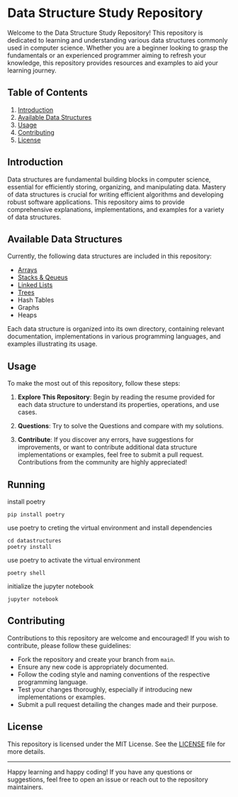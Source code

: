 # Data Structure Study Repository

Welcome to the Data Structure Study Repository! This repository is dedicated to learning and understanding various data structures commonly used in computer science. Whether you are a beginner looking to grasp the fundamentals or an experienced programmer aiming to refresh your knowledge, this repository provides resources and examples to aid your learning journey.

## Table of Contents

1. [Introduction](#introduction)
2. [Available Data Structures](#available-data-structures)
3. [Usage](#usage)
4. [Contributing](#contributing)
5. [License](#license)

## Introduction

Data structures are fundamental building blocks in computer science, essential for efficiently storing, organizing, and manipulating data. Mastery of data structures is crucial for writing efficient algorithms and developing robust software applications. This repository aims to provide comprehensive explanations, implementations, and examples for a variety of data structures.

## Available Data Structures

Currently, the following data structures are included in this repository:

- [Arrays](https://github.com/Dragonflip/datastructures/blob/master/src/01_Array.ipynb)
- [Stacks & Qeueus](https://github.com/Dragonflip/datastructures/blob/master/src/02_Queue.ipynb)
- [Linked Lists](https://github.com/Dragonflip/datastructures/blob/master/src/03_LinkedList.ipynb)
- [Trees](https://github.com/Dragonflip/datastructures/blob/master/src/04_Tree.ipynb)
- Hash Tables
- Graphs
- Heaps

Each data structure is organized into its own directory, containing relevant documentation, implementations in various programming languages, and examples illustrating its usage.

## Usage

To make the most out of this repository, follow these steps:

1. **Explore This Repository**: Begin by reading the resume provided for each data structure to understand its properties, operations, and use cases.
   
2. **Questions**: Try to solve the Questions and compare with my solutions.

3. **Contribute**: If you discover any errors, have suggestions for improvements, or want to contribute additional data structure implementations or examples, feel free to submit a pull request. Contributions from the community are highly appreciated!

## Running

install poetry
```
pip install poetry
```

use poetry to creting the virtual environment and install dependencies
```
cd datastructures
poetry install
```

use poetry to activate the virtual environment
```
poetry shell
```

initialize the jupyter notebook
```
jupyter notebook
```

## Contributing

Contributions to this repository are welcome and encouraged! If you wish to contribute, please follow these guidelines:

- Fork the repository and create your branch from `main`.
- Ensure any new code is appropriately documented.
- Follow the coding style and naming conventions of the respective programming language.
- Test your changes thoroughly, especially if introducing new implementations or examples.
- Submit a pull request detailing the changes made and their purpose.

## License

This repository is licensed under the MIT License. See the [LICENSE](LICENSE) file for more details.

---

Happy learning and happy coding! If you have any questions or suggestions, feel free to open an issue or reach out to the repository maintainers.

